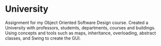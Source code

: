 # University
 Assignment for my Object Oriented Software Design course. Created a University with professors, studemts, departments, courses and buildings. Using concepts and tools such as maps, inheritance, overloading, abstract classes, and Swing to create the GUI.
